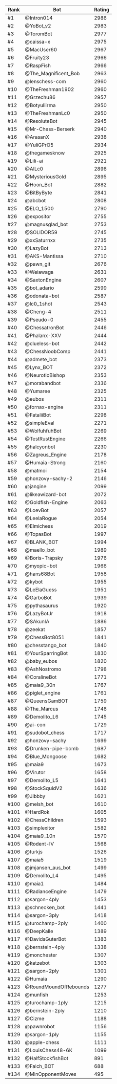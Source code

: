 Rank|Bot|Rating
---|---|---
#1|@Intron014|2986
#2|@YoBot_v2|2983
#3|@ToromBot|2977
#4|@caissa-x|2975
#5|@MacUser60|2967
#6|@Fruity23|2966
#7|@RaspFish|2966
#8|@The_Magnificent_Bob|2963
#9|@lenschess-com|2960
#10|@TheFreshman1902|2960
#11|@Grzechu86|2957
#12|@Botyuliirma|2950
#13|@TheFreshmanLc0|2950
#14|@ResoluteBot|2945
#15|@Mr-Chess-Berserk|2940
#16|@ArasanX|2938
#17|@YuliGPrO5|2934
#18|@thegamesknow|2925
#19|@Lili-ai|2921
#20|@AILc0|2896
#21|@MysteriousGold|2895
#22|@Hoon_Bot|2882
#23|@BitByByte|2841
#24|@abcbot|2808
#25|@ELO_1500|2790
#26|@expositor|2755
#27|@magnusglad_bot|2753
#28|@SOLIDOR59|2745
#29|@xxSaturnxx|2735
#30|@LazyBot|2713
#31|@AKS-Mantissa|2710
#32|@pawn_git|2676
#33|@Weiawaga|2631
#34|@SaxtonEngine|2607
#35|@bot_adario|2599
#36|@odonata-bot|2587
#37|@lc0_1shot|2543
#38|@Cheng-4|2511
#39|@Pseudo-0|2455
#40|@ChessatronBot|2446
#41|@Phalanx-XXV|2444
#42|@clueless-bot|2442
#43|@ChessNoobComp|2441
#44|@admete_bot|2373
#45|@Lynx_BOT|2372
#46|@NeuroticBishop|2353
#47|@morabandbot|2336
#48|@Yumaree|2325
#49|@eubos|2311
#50|@fornax-engine|2311
#51|@FataliiBot|2298
#52|@simpleEval|2271
#53|@WolfuhfuhBot|2269
#54|@TestRustEngine|2266
#55|@halcyonbot|2230
#56|@Zagreus_Engine|2178
#57|@Humaia-Strong|2160
#58|@matmoi|2154
#59|@honzovy-sachy-2|2146
#60|@jangine|2099
#61|@likeawizard-bot|2072
#62|@Goldfish-Engine|2063
#63|@LoevBot|2057
#64|@LeelaRogue|2054
#65|@Elmichess|2019
#66|@TopasBot|1997
#67|@BLANK_BOT|1994
#68|@maello_bot|1989
#69|@Boris-Trapsky|1976
#70|@myopic-bot|1966
#71|@hans68Bot|1958
#72|@kybot|1955
#73|@LeElaGuess|1951
#74|@GarboBot|1939
#75|@pythasaurus|1920
#76|@LazyBotJr|1918
#77|@SAkunIA|1886
#78|@zeekat|1857
#79|@ChessBot8051|1841
#80|@chesstango_bot|1840
#81|@YourSparringBot|1830
#82|@baby_eubos|1820
#83|@AshNostromo|1798
#84|@CoralineBot|1771
#85|@maia9_30n|1767
#86|@piglet_engine|1761
#87|@QueensGamBOT|1759
#88|@The_Marcus|1746
#89|@Demolito_L6|1745
#90|@ai-con|1729
#91|@sudobot_chess|1717
#92|@honzovy-sachy|1699
#93|@Drunken-pipe-bomb|1687
#94|@Blue_Mongoose|1682
#95|@maia9|1673
#96|@Virutor|1658
#97|@Demolito_L5|1641
#98|@StockSquidV2|1636
#99|@Jibbby|1621
#100|@melsh_bot|1610
#101|@HardRok|1605
#102|@ChessChildren|1593
#103|@simplexitor|1582
#104|@maia9_10n|1570
#105|@Rodent-IV|1568
#106|@turkjs|1526
#107|@maia5|1519
#108|@jmjansen_aus_bot|1499
#109|@Demolito_L4|1495
#110|@maia1|1484
#111|@RadianceEngine|1479
#112|@sargon-4ply|1453
#113|@schnecken_bot|1441
#114|@sargon-3ply|1418
#115|@turochamp-2ply|1400
#116|@DeepKalle|1389
#117|@DavidsGuterBot|1383
#118|@bernstein-4ply|1338
#119|@monchester|1307
#120|@katzebot|1303
#121|@sargon-2ply|1301
#122|@Humaia|1290
#123|@RoundMoundOfRebounds|1277
#124|@munfish|1253
#125|@turochamp-1ply|1215
#126|@bernstein-2ply|1210
#127|@Cizme|1188
#128|@pawnrobot|1156
#129|@sargon-1ply|1155
#130|@apple-chess|1111
#131|@LouisChess48-6K|1099
#132|@HalfStockfishBot|891
#133|@Falch_BOT|688
#134|@MinOpponentMoves|495
